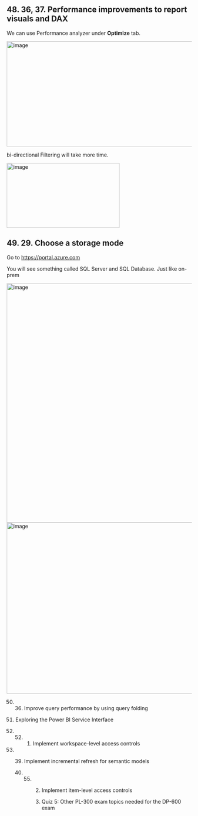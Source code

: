 ## 48. 36, 37. Performance improvements to report visuals and DAX

We can use Performance analyzer under **Optimize** tab.

<img width="955" height="286" alt="image" src="https://github.com/user-attachments/assets/a468903a-099f-4b79-94c5-2c2a1e408c3c" />

bi-directional Filtering will take more time.

<img width="307" height="176" alt="image" src="https://github.com/user-attachments/assets/542e28bd-3944-41e6-945e-182176af79a2" />


## 49. 29. Choose a storage mode

Go to https://portal.azure.com

You will see something called SQL Server and SQL Database. Just like on-prem

<img width="1217" height="650" alt="image" src="https://github.com/user-attachments/assets/adddb3d9-2c31-4af7-a687-44181c824119" />

<img width="1014" height="466" alt="image" src="https://github.com/user-attachments/assets/d5f05c76-75ef-4bbe-890e-9f8c7309e6c2" />





       
50. 36. Improve query performance by using query folding
              
              
51. Exploring the Power BI Service Interface

52. 52. 1. Implement workspace-level access controls
       
53. 39. Implement incremental refresh for semantic models
   
    40. 55. 2. Implement item-level access controls
           
            3. Quiz 5: Other PL-300 exam topics needed for the DP-600 exam
